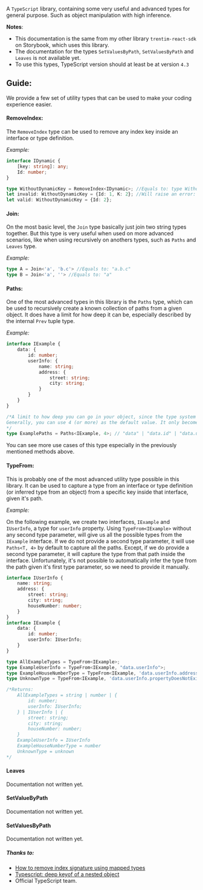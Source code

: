 A `TypeScript` library, containing some very useful and advanced types for general purpose. Such as object manipulation with high inference.

**Notes**:
- This documentation is the same from my other library `trentim-react-sdk` on Storybook, which uses this library.
-  The documentation for the types `SetValuesByPath`, `SetValuesByPath` and `Leaves` is not available yet.
- To use this types, TypeScript version should at least be at version `4.3`

## Guide:

We provide a few set of utility types that can be used to make your coding experience easier. 

#### RemoveIndex:

The `RemoveIndex` type can be used to remove any index key inside an interface or type definition.

*Example:*

```ts dark
interface IDynamic {
    [key: string]: any;
    Id: number;
}

type WithoutDynamicKey = RemoveIndex<IDynamic>; //Equals to: type WithoutDynamicKey = { Id: number; }
let invalid: WithoutDynamicKey = {Id: 1, K: 2}; //Will raise an error: Object literal may only specify known properties, and 'K' does not exist in type 'RemoveIndex<IDynamic>'.
let valid: WithoutDynamicKey = {Id: 2};
```

#### Join:

On the most basic level, the `Join` type basically just join two string types together.
But this type is very useful when used on more advanced scenarios, like when using recursively on anothers types, such as `Paths` and `Leaves` type.

*Example:*
```ts dark
type A = Join<'a', 'b.c'> //Equals to: "a.b.c"
type B = Join<'a', ''> //Equals to: "a"
```

#### Paths:

One of the most advanced types in this library is the `Paths` type, which can be used to recursively create a known collection of paths from a given object.
It does have a limit for how deep it can be, especially described by the internal `Prev` tuple type.

*Example:*

```ts dark	
interface IExample {
    data: {
        id: number;
        userInfo: {
            name: string;
            address: {
                street: string;
                city: string;
            }
        }
    }
}

/*A limit to how deep you can go in your object, since the type system may not able to handle it.
Generally, you can use 4 (or more) as the default value. It only becomes a problem when you have a unknown level of nesting.
*/
type ExamplePaths = Paths<IExample, 4>; // "data" | "data.id" | "data.userInfo" | "data.userInfo.name" | "data.userInfo.address" | "data.userInfo.address.street" | "data.userInfo.address.city"
```

You can see more use cases of this type especially in the previously mentioned methods above.


#### TypeFrom:

This is probably one of the most advanced utility type possible in this library.
It can be used to capture a type from an interface or type definition (or inferred type from an object) from a specific key inside that interface, given it's path.

*Example:*

On the following example, we create two interfaces, `IExample` and `IUserInfo`, a type for `userInfo` property.
Using `TypeFrom<IExample>` without any second type parameter, will give us all the possible types from the `IExample` interface. 
If we do not provide a second type parameter, it will use `Paths<T, 4>` by default to capture all the paths.
Except, if we do provide a second type parameter, it will capture the type from that path inside the interface.
Unfortunately, it's not possible to automatically infer the type from the path given it's first type parameter, so we need to provide it manually.

```ts dark
interface IUserInfo {
    name: string;
    address: {
        street: string;
        city: string;
        houseNumber: number;
    }
}
interface IExample {
    data: {
        id: number;
        userInfo: IUserInfo;
    }
}

type AllExampleTypes = TypeFrom<IExample>;
type ExampleUserInfo = TypeFrom<IExample, "data.userInfo">;
type ExampleHouseNumberType = TypeFrom<IExample, 'data.userInfo.address.houseNumber'>;
type UnknownType = TypeFrom<IExample, 'data.userInfo.propertyDoesNotExist'>;

/*Returns:
    AllExampleTypes = string | number | {
        id: number;
        userInfo: IUserInfo;
    } | IUserInfo | {
        street: string;
        city: string;
        houseNumber: number;
    }
    ExampleUserInfo = IUserInfo
    ExampleHouseNumberType = number
    UnknownType = unknown
*/
```

#### Leaves
Documentation not written yet.

#### SetValueByPath
Documentation not written yet.


#### SetValuesByPath
Documentation not written yet.

##### Thanks to:
- [How to remove index signature using mapped types](https://stackoverflow.com/questions/51465182/how-to-remove-index-signature-using-mapped-types)
- [Typescript: deep keyof of a nested object](https://stackoverflow.com/questions/58434389/typescript-deep-keyof-of-a-nested-object)
- Official TypeScript team.